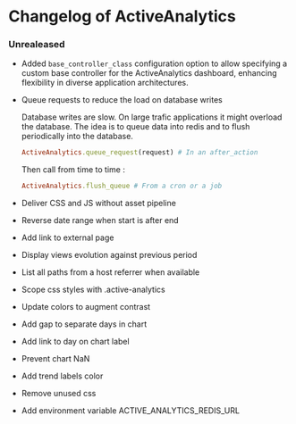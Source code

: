 # Changelog of ActiveAnalytics

### Unrealeased

*   Added `base_controller_class` configuration option to allow specifying a custom base controller for the ActiveAnalytics dashboard,
    enhancing flexibility in diverse application architectures.
*   Queue requests to reduce the load on database writes

    Database writes are slow. On large trafic applications it might overload the database.
    The idea is to queue data into redis and to flush periodically into the database.

    ```ruby
    ActiveAnalytics.queue_request(request) # In an after_action
    ```

    Then call from time to time :

    ```ruby
    ActiveAnalytics.flush_queue # From a cron or a job
    ```

*   Deliver CSS and JS without asset pipeline
*   Reverse date range when start is after end
*   Add link to external page
*   Display views evolution against previous period
*   List all paths from a host referrer when available
*   Scope css styles with .active-analytics
*   Update colors to augment contrast
*   Add gap to separate days in chart
*   Add link to day on chart label
*   Prevent chart NaN
*   Add trend labels color
*   Remove unused css
*   Add environment variable ACTIVE_ANALYTICS_REDIS_URL
